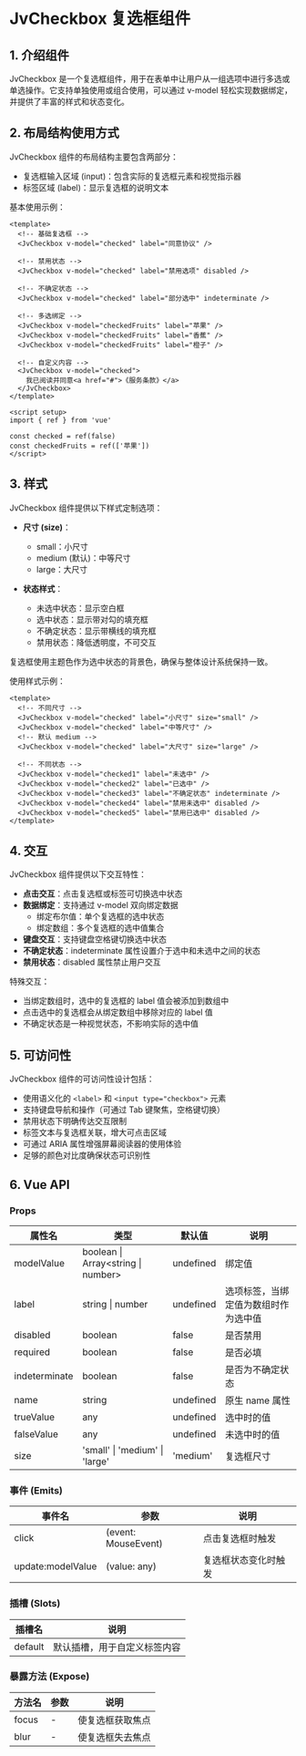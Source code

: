 # JvCheckbox 复选框组件

## 1. 介绍组件

JvCheckbox 是一个复选框组件，用于在表单中让用户从一组选项中进行多选或单选操作。它支持单独使用或组合使用，可以通过 v-model 轻松实现数据绑定，并提供了丰富的样式和状态变化。

## 2. 布局结构使用方式

JvCheckbox 组件的布局结构主要包含两部分：

- 复选框输入区域 (input)：包含实际的复选框元素和视觉指示器
- 标签区域 (label)：显示复选框的说明文本

基本使用示例：

```vue
<template>
  <!-- 基础复选框 -->
  <JvCheckbox v-model="checked" label="同意协议" />

  <!-- 禁用状态 -->
  <JvCheckbox v-model="checked" label="禁用选项" disabled />

  <!-- 不确定状态 -->
  <JvCheckbox v-model="checked" label="部分选中" indeterminate />

  <!-- 多选绑定 -->
  <JvCheckbox v-model="checkedFruits" label="苹果" />
  <JvCheckbox v-model="checkedFruits" label="香蕉" />
  <JvCheckbox v-model="checkedFruits" label="橙子" />

  <!-- 自定义内容 -->
  <JvCheckbox v-model="checked">
    我已阅读并同意<a href="#">《服务条款》</a>
  </JvCheckbox>
</template>

<script setup>
import { ref } from 'vue'

const checked = ref(false)
const checkedFruits = ref(['苹果'])
</script>
```

## 3. 样式

JvCheckbox 组件提供以下样式定制选项：

- **尺寸 (size)**：

  - small：小尺寸
  - medium (默认)：中等尺寸
  - large：大尺寸

- **状态样式**：
  - 未选中状态：显示空白框
  - 选中状态：显示带对勾的填充框
  - 不确定状态：显示带横线的填充框
  - 禁用状态：降低透明度，不可交互

复选框使用主题色作为选中状态的背景色，确保与整体设计系统保持一致。

使用样式示例：

```vue
<template>
  <!-- 不同尺寸 -->
  <JvCheckbox v-model="checked" label="小尺寸" size="small" />
  <JvCheckbox v-model="checked" label="中等尺寸" />
  <!-- 默认 medium -->
  <JvCheckbox v-model="checked" label="大尺寸" size="large" />

  <!-- 不同状态 -->
  <JvCheckbox v-model="checked1" label="未选中" />
  <JvCheckbox v-model="checked2" label="已选中" />
  <JvCheckbox v-model="checked3" label="不确定状态" indeterminate />
  <JvCheckbox v-model="checked4" label="禁用未选中" disabled />
  <JvCheckbox v-model="checked5" label="禁用已选中" disabled />
</template>
```

## 4. 交互

JvCheckbox 组件提供以下交互特性：

- **点击交互**：点击复选框或标签可切换选中状态
- **数据绑定**：支持通过 v-model 双向绑定数据
  - 绑定布尔值：单个复选框的选中状态
  - 绑定数组：多个复选框的选中值集合
- **键盘交互**：支持键盘空格键切换选中状态
- **不确定状态**：indeterminate 属性设置介于选中和未选中之间的状态
- **禁用状态**：disabled 属性禁止用户交互

特殊交互：

- 当绑定数组时，选中的复选框的 label 值会被添加到数组中
- 点击选中的复选框会从绑定数组中移除对应的 label 值
- 不确定状态是一种视觉状态，不影响实际的选中值

## 5. 可访问性

JvCheckbox 组件的可访问性设计包括：

- 使用语义化的 `<label>` 和 `<input type="checkbox">` 元素
- 支持键盘导航和操作（可通过 Tab 键聚焦，空格键切换）
- 禁用状态下明确传达交互限制
- 标签文本与复选框关联，增大可点击区域
- 可通过 ARIA 属性增强屏幕阅读器的使用体验
- 足够的颜色对比度确保状态可识别性

## 6. Vue API

### Props

| 属性名        | 类型                               | 默认值    | 说明                                 |
| ------------- | ---------------------------------- | --------- | ------------------------------------ |
| modelValue    | boolean \| Array<string \| number> | undefined | 绑定值                               |
| label         | string \| number                   | undefined | 选项标签，当绑定值为数组时作为选中值 |
| disabled      | boolean                            | false     | 是否禁用                             |
| required      | boolean                            | false     | 是否必填                             |
| indeterminate | boolean                            | false     | 是否为不确定状态                     |
| name          | string                             | undefined | 原生 name 属性                       |
| trueValue     | any                                | undefined | 选中时的值                           |
| falseValue    | any                                | undefined | 未选中时的值                         |
| size          | 'small' \| 'medium' \| 'large'     | 'medium'  | 复选框尺寸                           |

### 事件 (Emits)

| 事件名            | 参数                | 说明                 |
| ----------------- | ------------------- | -------------------- |
| click             | (event: MouseEvent) | 点击复选框时触发     |
| update:modelValue | (value: any)        | 复选框状态变化时触发 |

### 插槽 (Slots)

| 插槽名  | 说明                         |
| ------- | ---------------------------- |
| default | 默认插槽，用于自定义标签内容 |

### 暴露方法 (Expose)

| 方法名 | 参数 | 说明             |
| ------ | ---- | ---------------- |
| focus  | -    | 使复选框获取焦点 |
| blur   | -    | 使复选框失去焦点 |
